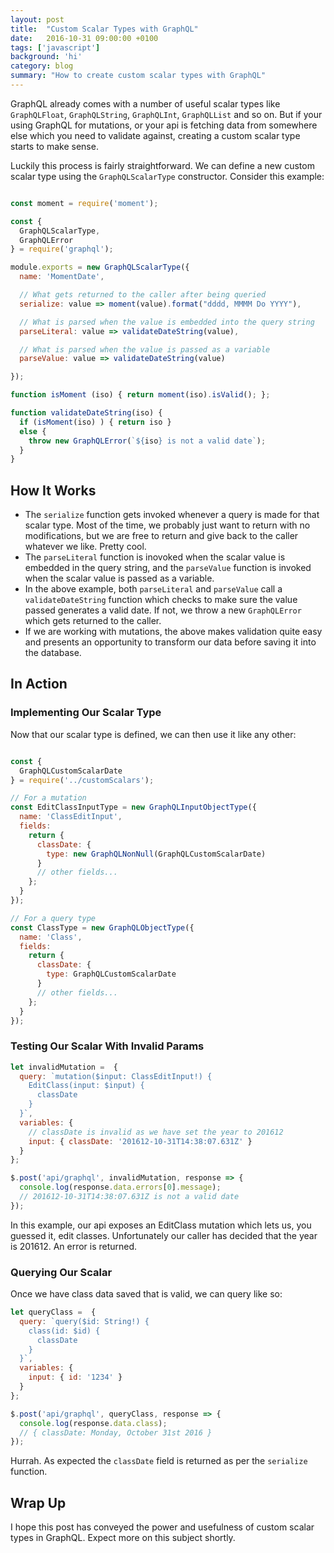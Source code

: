 ```yaml
---
layout: post
title:  "Custom Scalar Types with GraphQL"
date:   2016-10-31 09:00:00 +0100
tags: ['javascript']
background: 'hi'
category: blog
summary: "How to create custom scalar types with GraphQL"
---
```


GraphQL already comes with a number of useful scalar types like `GraphQLFloat`, `GraphQLString`, `GraphQLInt`, `GraphQLList` and so on. But if your using GraphQL for mutations, or your api is fetching data from somewhere else which you need to validate against, creating a custom scalar type starts to make sense.

Luckily this process is fairly straightforward. We can define a new custom scalar type using the `GraphQLScalarType` constructor. Consider this example:

```javascript

const moment = require('moment');

const {
  GraphQLScalarType,
  GraphQLError
} = require('graphql');

module.exports = new GraphQLScalarType({
  name: 'MomentDate',

  // What gets returned to the caller after being queried
  serialize: value => moment(value).format("dddd, MMMM Do YYYY"),

  // What is parsed when the value is embedded into the query string
  parseLiteral: value => validateDateString(value),

  // What is parsed when the value is passed as a variable
  parseValue: value => validateDateString(value)

});

function isMoment (iso) { return moment(iso).isValid(); };

function validateDateString(iso) {
  if (isMoment(iso) ) { return iso }
  else {
    throw new GraphQLError(`${iso} is not a valid date`);
  }
}

```

## How It Works

- The `serialize` function gets invoked whenever a query is made for that scalar type. Most of the time, we probably just want to return with no modifications, but we are free to return and give back to the caller whatever we like. Pretty cool.
- The `parseLiteral` function is inovoked when the scalar value is embedded in the query string, and the `parseValue` function is invoked when the scalar value is passed as a variable.
- In the above example, both `parseLiteral` and `parseValue` call a `validateDateString` function which checks to make sure the value passed generates a valid date. If not, we throw a new `GraphQLError` which gets returned to the caller.
- If we are working with mutations, the above makes validation quite easy and presents an opportunity to transform our data before saving it into the database.

## In Action

### Implementing Our Scalar Type

Now that our scalar type is defined, we can then use it like any other:

```javascript

const {
  GraphQLCustomScalarDate
} = require('../customScalars');

// For a mutation
const EditClassInputType = new GraphQLInputObjectType({
  name: 'ClassEditInput',
  fields:
    return {
      classDate: {
        type: new GraphQLNonNull(GraphQLCustomScalarDate)
      }
      // other fields...
    };
  }
});

// For a query type
const ClassType = new GraphQLObjectType({
  name: 'Class',
  fields:
    return {
      classDate: {
        type: GraphQLCustomScalarDate
      }
      // other fields...
    };
  }
});
```

### Testing Our Scalar With Invalid Params

```javascript
let invalidMutation =  {
  query: `mutation($input: ClassEditInput!) {
    EditClass(input: $input) {
      classDate
    }
  }`,
  variables: {
    // classDate is invalid as we have set the year to 201612
    input: { classDate: '201612-10-31T14:38:07.631Z' }
  }
};

$.post('api/graphql', invalidMutation, response => {
  console.log(response.data.errors[0].message);
  // 201612-10-31T14:38:07.631Z is not a valid date
});
```

In this example, our api exposes an EditClass mutation which lets us, you guessed it, edit classes. Unfortunately our caller has decided that the year is 201612. An error is returned.

### Querying Our Scalar

Once we have class data saved that is valid, we can query like so:

```javascript
let queryClass =  {
  query: `query($id: String!) {
    class(id: $id) {
      classDate
    }
  }`,
  variables: {
    input: { id: '1234' }
  }
};

$.post('api/graphql', queryClass, response => {
  console.log(response.data.class);
  // { classDate: Monday, October 31st 2016 }
});
```
Hurrah. As expected the `classDate` field is returned as per the `serialize` function.

## Wrap Up

I hope this post has conveyed the power and usefulness of custom scalar types in GraphQL. Expect more on this subject shortly.
